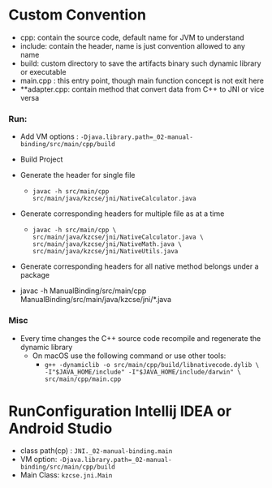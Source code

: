 # Custom Convention
- cpp: contain the source code, default name for JVM to understand
- include: contain the header, name is just convention allowed to any name
- build: custom directory to save the artifacts binary such dynamic library or executable
- main.cpp : this entry point, though main function concept is not exit here
- **adapter.cpp: contain method that convert data from C++ to JNI or vice versa
### Run:
- Add VM options : `-Djava.library.path=_02-manual-binding/src/main/cpp/build`

- Build Project
- Generate the header for single file
  - `javac -h src/main/cpp src/main/java/kzcse/jni/NativeCalculator.java`
- Generate corresponding headers for multiple file as at a time
  - `javac -h src/main/cpp \
    src/main/java/kzcse/jni/NativeCalculator.java \
    src/main/java/kzcse/jni/NativeMath.java \
    src/main/java/kzcse/jni/NativeUtils.java`
- Generate corresponding headers for all native method belongs under a package
- javac -h ManualBinding/src/main/cpp ManualBinding/src/main/java/kzcse/jni/*.java

### Misc

- Every time changes the C++ source code recompile and regenerate the dynamic library
    - On macOS use the following command or use other tools:
        - `g++ -dynamiclib -o src/main/cpp/build/libnativecode.dylib \
    -I"$JAVA_HOME/include" -I"$JAVA_HOME/include/darwin" \
    src/main/cpp/main.cpp`
  
# RunConfiguration Intellij IDEA or Android Studio
- class path(cp) : `JNI._02-manual-binding.main`
- VM option: `-Djava.library.path=_02-manual-binding/src/main/cpp/build`
- Main Class: `kzcse.jni.Main`